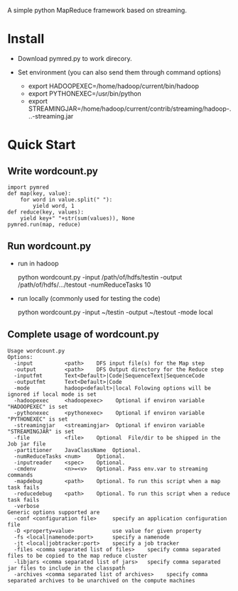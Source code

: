
A simple python MapReduce framework based on streaming.

# Install
* Download pymred.py to work direcory.
* Set environment (you can also send them through command options)
    
  * export HADOOPEXEC=/home/hadoop/current/bin/hadoop
  * export PYTHONEXEC=/usr/bin/python 
  * export STREAMINGJAR=/home/hadoop/current/contrib/streaming/hadoop-...-streaming.jar


# Quick Start


## Write wordcount.py

    import pymred
    def map(key, value):
        for word in value.split(" "):
            yield word, 1
    def reduce(key, values):
        yield key+" "+str(sum(values)), None
    pymred.run(map, reduce)

## Run wordcount.py

* run in hadoop

    python wordcount.py -input /path/of/hdfs/testin -output /path/of/hdfs/.../testout -numReduceTasks 10

* run locally (commonly used for testing the code)

    python wordcount.py -input ~/testin -output ~/testout -mode local
    
## Complete usage of wordcount.py 

    Usage wordcount.py
    Options:
      -input          <path>    DFS input file(s) for the Map step
      -output         <path>    DFS Output directory for the Reduce step
      -inputfmt       Text<Default>|Code|SequenceText|SequenceCode
      -outputfmt      Text<Default>|Code
      -mode           hadoop<default>|local	Folowing options will be ignored if local mode is set
      -hadoopexec     <hadoopexec>    Optional if environ variable "HADOOPEXEC" is set
      -pythonexec     <pythonexec>    Optional if environ variable "PYTHONEXEC" is set
      -streamingjar   <streamingjar>  Optional if environ variable "STREAMINGJAR" is set 
      -file           <file>    Optional  File/dir to be shipped in the Job jar file
      -partitioner    JavaClassName  Optional.
      -numReduceTasks <num>     Optional.
      -inputreader    <spec>    Optional.
      -cmdenv         <n>=<v>   Optional. Pass env.var to streaming commands
      -mapdebug       <path>    Optional. To run this script when a map task fails 
      -reducedebug    <path>    Optional. To run this script when a reduce task fails
      -verbose
    Generic options supported are
      -conf <configuration file>     specify an application configuration file
      -D <property=value>            use value for given property
      -fs <local|namenode:port>      specify a namenode
      -jt <local|jobtracker:port>    specify a job tracker
      -files <comma separated list of files>    specify comma separated files to be copied to the map reduce cluster
      -libjars <comma separated list of jars>   specify comma separated jar files to include in the classpath
      -archives <comma separated list of archives>    specify comma separated archives to be unarchived on the compute machines
    
    

